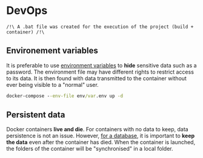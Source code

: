 # DevOps

```/!\ A .bat file was created for the execution of the project (build + container) /!\```

## Environement variables

It is preferable to use <ins>environment variables</ins> to **hide** sensitive data such as a password.
The environment file may have different rights to restrict access to its data.
It is then found with data transmitted to the container without ever being visible to a "normal" user. 

```bat
docker-compose --env-file env/var.env up -d
```

## Persistent data

Docker containers **live and die**.
For containers with no data to keep, data persistence is not an issue.
However, <ins>for a database</ins>, it is important to **keep the data** even after the container has died.
When the container is launched, the folders of the container will be "synchronised" in a local folder. 
